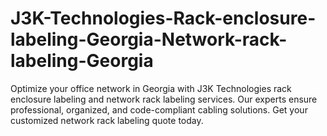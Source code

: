 # J3K-Technologies-Rack-enclosure-labeling-Georgia-Network-rack-labeling-Georgia
Optimize your office network in Georgia with J3K Technologies rack enclosure labeling and network rack labeling services. Our experts ensure professional, organized, and code-compliant cabling solutions. Get your customized network rack labeling quote today.
